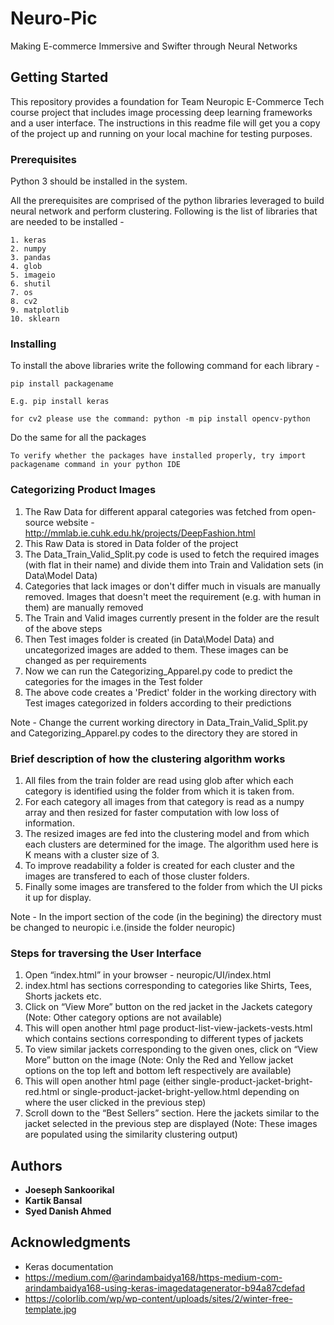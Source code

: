 # Neuro-Pic

Making E-commerce Immersive and Swifter through Neural Networks


## Getting Started

This repository provides a foundation for Team Neuropic E-Commerce Tech course project that includes image processing deep learning frameworks and a user interface. The instructions in this readme file will get you a copy of the project up and running on your local machine for testing purposes.

### Prerequisites

Python 3 should be installed in the system.

All the prerequisites are comprised of the python libraries leveraged to build neural network and perform clustering. Following is the list of libraries that are needed to be installed -
```
1. keras
2. numpy
3. pandas
4. glob
5. imageio
6. shutil
7. os
8. cv2
9. matplotlib
10. sklearn

```

### Installing

To install the above libraries write the following command for each library -
```
pip install packagename

E.g. pip install keras

for cv2 please use the command: python -m pip install opencv-python
```

Do the same for all the packages

```
To verify whether the packages have installed properly, try import packagename command in your python IDE
```

### Categorizing Product Images

1. The Raw Data for different apparal categories was fetched from open-source website - http://mmlab.ie.cuhk.edu.hk/projects/DeepFashion.html
2. This Raw Data is stored in Data folder of the project
3. The Data_Train_Valid_Split.py code is used to fetch the required images (with flat in their name) and divide them into Train and Validation sets (in Data\Model Data)
4. Categories that lack images or don't differ much in visuals are manually removed. Images that doesn't meet the requirement (e.g. with human in them) are manually removed
5. The Train and Valid images currently present in the folder are the result of the above steps
6. Then Test images folder is created (in Data\Model Data) and uncategorized images are added to them. These images can be changed as per requirements
7. Now we can run the Categorizing_Apparel.py code to predict the categories for the images in the Test folder
8. The above code creates a 'Predict' folder in the working directory with Test images categorized in folders according to their predictions

Note - Change the current working directory in Data_Train_Valid_Split.py and Categorizing_Apparel.py codes to the directory they are stored in


### Brief description of how the clustering algorithm works

1. All files from the train folder are read using glob after which each category is identified using the folder from which it is taken from.
2. For each category all images from that category is read as a numpy array and then resized for faster computation with low loss of information.
3. The resized images are fed into the clustering model and from which each clusters are determined for the image. The algorithm used here is K means with a cluster size of 3.
4. To improve readability a folder is created for each cluster and the images are transfered to each of those cluster folders.
5. Finally some images are transfered to the folder from which the UI picks it up for display.

Note - In the import section of the code (in the begining) the directory must be changed to neuropic i.e.(inside the folder neuropic)

### Steps for traversing the User Interface

1.	Open “index.html” in your browser - neuropic/UI/index.html
2.	index.html has sections corresponding to categories like Shirts, Tees, Shorts jackets etc.
3.	Click on “View More” button on the red jacket in the Jackets category (Note: Other category options are not available) 
4.	This will open another html page product-list-view-jackets-vests.html which contains sections corresponding to different types of jackets
5.	To view similar jackets corresponding to the given ones, click on “View More” button on the image (Note: Only the Red and Yellow jacket options on the top left and bottom left respectively are available)
6.	This will open another html page (either single-product-jacket-bright-red.html or single-product-jacket-bright-yellow.html depending on where the user clicked in the previous step)
7.	Scroll down to the “Best Sellers” section. Here the jackets similar to the jacket selected in the previous step are displayed (Note: These images are populated using the similarity clustering output) 

## Authors

* **Joeseph Sankoorikal**
* **Kartik Bansal**
* **Syed Danish Ahmed**


## Acknowledgments

* Keras documentation
* https://medium.com/@arindambaidya168/https-medium-com-arindambaidya168-using-keras-imagedatagenerator-b94a87cdefad
* https://colorlib.com/wp/wp-content/uploads/sites/2/winter-free-template.jpg

